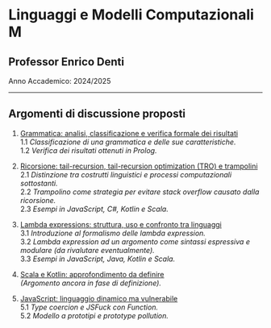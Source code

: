 # Linguaggi e Modelli Computazionali M

## Professor Enrico Denti

Anno Accademico: 2024/2025

---

## Argomenti di discussione proposti

1. [Grammatica: analisi, classificazione e verifica formale dei risultati](./grammar-prolog/)  
    1.1 *Classificazione di una grammatica e delle sue caratteristiche.*  
    1.2 *Verifica dei risultati ottenuti in Prolog.*

1. [Ricorsione: tail-recursion, tail-recursion optimization (TRO) e trampolini](./recursion-trampolines/)  
    2.1 *Distinzione tra costrutti linguistici e processi computazionali sottostanti.*  
    2.2 *Trampolino come strategia per evitare stack overflow causato dalla ricorsione.*  
    2.3 *Esempi in JavaScript, C#, Kotlin e Scala.*

1. [Lambda expressions: struttura, uso e confronto tra linguaggi](./lambda-expressions/)  
    3.1 *Introduzione al formalismo delle lambda expression.*  
    3.2 *Lambda expression ad un argomento come sintassi espressiva e modulare (da rivalutare eventualmente).*  
    3.3 *Esempi in JavaScript, Java, Kotlin e Scala.*

1. [Scala e Kotlin: approfondimento da definire](./scala-kotlin/)  
    *(Argomento ancora in fase di definizione).*

1. [JavaScript: linguaggio dinamico ma vulnerabile](./javascript-vulnerabilities/)  
    5.1 *Type coercion e JSFuck con Function.*  
    5.2 *Modello a prototipi e prototype pollution.*
